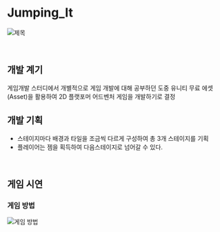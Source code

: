 # Jumping_It
![제목](https://user-images.githubusercontent.com/62506973/208889735-f68b43d8-a1ca-4a77-8458-6b0cac36aaeb.png)

<br>

## 개발 계기 

게임개발 스터디에서 개별적으로 게임 개발에 대해 공부하던 도중 유니티 무료 에셋(Asset)을 활용하여 2D 플랫포머 어드벤처 게임을 개발하기로 결정

## 개발 기획
* 스테이지마다 배경과 타일을 조금씩 다르게 구성하여 총 3개 스테이지를 기획
* 플레이어는 젬을 획득하여 다음스테이지로 넘어갈 수 있다.

<br>

## 게임 시연

### 게임 방법
![게임 방법](https://user-images.githubusercontent.com/62506973/208889367-b13d82bd-6e84-4ea5-a6d4-edb0787cd29b.gif)
